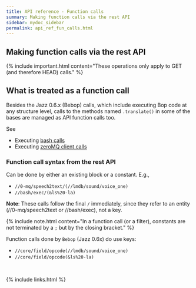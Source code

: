 ```yaml
---
title: API reference - Function calls
summary: Making function calls via the rest API
sidebar: mydoc_sidebar
permalink: api_ref_fun_calls.html
---
```


## Making function calls via the rest API

{% include important.html content="These operations only apply to GET (and therefore HEAD) calls." %}

## What is treated as a function call

Besides the Jazz 0.6.x (Bebop) calls, which include executing Bop code at any structure level, calls to the methods named `.translate()`
in some of the bases are managed as API function calls too.

See

* Executing [bash calls](api_ref_channel_bash.html)
* Executing [zeroMQ client calls](api_ref_channel_zmq.html)

### Function call syntax from the rest API

Can be done by either an existing block or a constant. E.g.,

* `//0-mq/speech2text/(//lmdb/sound/voice_one)`
* `//bash/exec/(&ls%20-la)`

**Note**: These calls follow the final `/` immediately, since they refer to an entity (//0-mq/speech2text or //bash/exec), not a key.

{% include note.html content="In a function call (or a filter), constants are not terminated by a `;` but by the closing bracket." %}

Function calls done by `Bebop` (Jazz 0.6x) do use keys:

* `//core/field/opcode(//lmdb/sound/voice_one)`
* `//core/field/opcode(&ls%20-la)`

<br/>

{% include links.html %}
